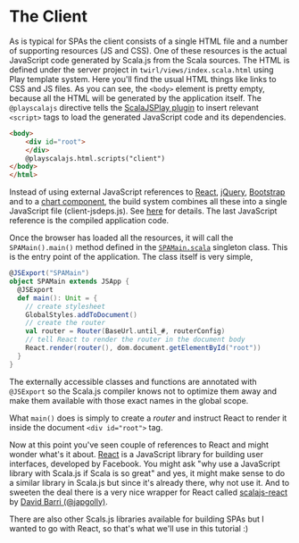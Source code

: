 # The Client

As is typical for SPAs the client consists of a single HTML file and a number of supporting resources (JS and CSS). One of these resources is the actual JavaScript
code generated by Scala.js from the Scala sources. The HTML is defined under the server project in `twirl/views/index.scala.html` using Play template system. 
Here you'll find the usual HTML things like links to CSS and JS files. As you can see, the `<body>` element is pretty empty, because all the
HTML will be generated by the application itself. The `@playscalajs` directive tells the [ScalaJSPlay plugin](https://github.com/vmunier/sbt-play-scalajs) 
to insert relevant `<script>` tags to load the generated JavaScript code and its dependencies.

```html
<body>
    <div id="root">
    </div>
    @playscalajs.html.scripts("client")
</body>
</html>
```

Instead of using external JavaScript references to [React](http://facebook.github.io/react/), [jQuery](http://jquery.com/), [Bootstrap](http://getbootstrap.com/) and
to a [chart component](http://www.chartjs.org/), the build system combines all these into a single JavaScript file (client-jsdeps.js). See 
[here](using-resources-from-webjars.md#webjar-javascript) for details. The last JavaScript reference is the compiled application code.

Once the browser has loaded all the resources, it will call the `SPAMain().main()` method defined in the
[`SPAMain.scala`](https://github.com/ochrons/scalajs-spa-tutorial/tree/master/client/src/main/scala/spatutorial/client/SPAMain.scala) singleton class. This is the 
entry point of the application. The class itself is very simple,

```scala
@JSExport("SPAMain")
object SPAMain extends JSApp {
  @JSExport
  def main(): Unit = {
    // create stylesheet
    GlobalStyles.addToDocument()
    // create the router
    val router = Router(BaseUrl.until_#, routerConfig)
    // tell React to render the router in the document body
    React.render(router(), dom.document.getElementById("root"))
  }
}
```

The externally accessible classes and functions are annotated with `@JSExport` so the Scala.js compiler knows not to optimize them away and make them available
with those exact names in the global scope.

What `main()` does is simply to create a *router* and instruct React to render it inside the document `<div id="root">` tag.

Now at this point you've seen couple of references to React and might wonder what's it about. [React](http://facebook.github.io/react/) is a JavaScript
library for building user interfaces, developed by Facebook. You might ask "why use a JavaScript library with Scala.js if Scala is so great" and yes,
it might make sense to do a similar library in Scala.js but since it's already there, why not use it. And to sweeten the deal there is a very nice
wrapper for React called [scalajs-react](https://github.com/japgolly/scalajs-react) by [David Barri (@japgolly)](https://github.com/japgolly).

There are also other Scals.js libraries available for building SPAs but I wanted to go with React, so that's what we'll use in this tutorial :)

